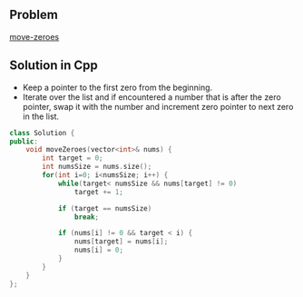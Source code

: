 ## Problem

[move-zeroes]()

## Solution in Cpp

- Keep a pointer to the first zero from the beginning. 
- Iterate over the list and if encountered a number that is after the zero pointer, swap it with the number and increment zero pointer to next zero in the list.

```cpp
class Solution {
public:
    void moveZeroes(vector<int>& nums) {
        int target = 0;
        int numsSize = nums.size();
        for(int i=0; i<numsSize; i++) {
            while(target< numsSize && nums[target] != 0)
                target += 1;

            if (target == numsSize)
                break;

            if (nums[i] != 0 && target < i) {
                nums[target] = nums[i];
                nums[i] = 0;
            }
        }
    }
};
```